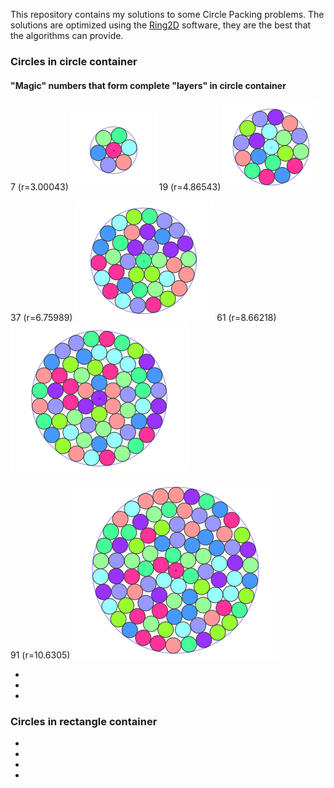 This repository contains my solutions to some Circle Packing problems.
The solutions are optimized using the [Ring2D](https://nest2d.com/ring2d/) software, they are the best that the algorithms can provide.

### Circles in circle container
#### "Magic" numbers that form complete "layers" in circle container
7 (r=3.00043) ![7](circle/magic/magic007.png)
19 (r=4.86543) ![19](circle/magic/magic019.png)

37 (r=6.75989) ![37](circle/magic/magic037.png)
61 (r=8.66218) ![61](circle/magic/magic061.png)

91 (r=10.6305) ![91](circle/magic/magic091.png)

- 
-
-


### Circles in rectangle container
-
-
-
-

